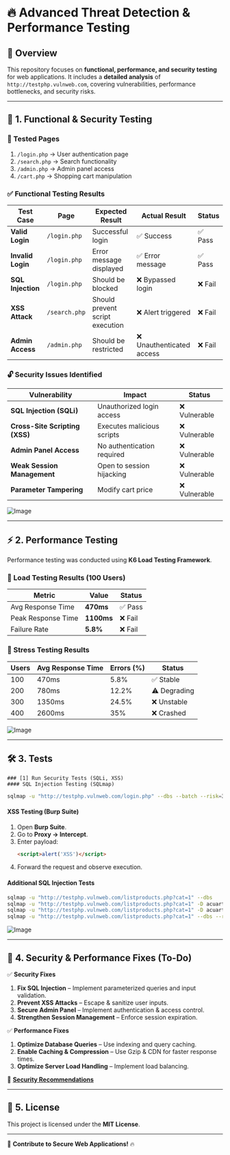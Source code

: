 # 🔥 Advanced Threat Detection & Performance Testing

## 🚀 Overview
This repository focuses on **functional, performance, and security testing** for web applications. It includes a **detailed analysis** of `http://testphp.vulnweb.com`, covering vulnerabilities, performance bottlenecks, and security risks.

---

## 🔎 1. Functional & Security Testing
### 🔹 Tested Pages
1. `/login.php` → User authentication page
2. `/search.php` → Search functionality
3. `/admin.php` → Admin panel access
4. `/cart.php` → Shopping cart manipulation

### ✅ Functional Testing Results
| **Test Case** | **Page** | **Expected Result** | **Actual Result** | **Status** |
|--------------|---------|--------------------|------------------|------------|
| **Valid Login** | `/login.php` | Successful login | ✅ Success | ✅ Pass |
| **Invalid Login** | `/login.php` | Error message displayed | ✅ Error message | ✅ Pass |
| **SQL Injection** | `/login.php` | Should be blocked | ❌ Bypassed login | ❌ Fail |
| **XSS Attack** | `/search.php` | Should prevent script execution | ❌ Alert triggered | ❌ Fail |
| **Admin Access** | `/admin.php` | Should be restricted | ❌ Unauthenticated access | ❌ Fail |

### 🔓 Security Issues Identified
| **Vulnerability** | **Impact** | **Status** |
|------------------|-----------|------------|
| **SQL Injection (SQLi)** | Unauthorized login access | ❌ Vulnerable |
| **Cross-Site Scripting (XSS)** | Executes malicious scripts | ❌ Vulnerable |
| **Admin Panel Access** | No authentication required | ❌ Vulnerable |
| **Weak Session Management** | Open to session hijacking | ❌ Vulnerable |
| **Parameter Tampering** | Modify cart price | ❌ Vulnerable |

![Image](https://github.com/user-attachments/assets/a447f3ef-c048-4734-b719-081e44b4eaac)

---

## ⚡ 2. Performance Testing
Performance testing was conducted using **K6 Load Testing Framework**.

### 📌 Load Testing Results (100 Users)
| **Metric** | **Value** | **Status** |
|-----------|----------|------------|
| Avg Response Time | **470ms** | ✅ Pass |
| Peak Response Time | **1100ms** | ❌ Fail |
| Failure Rate | **5.8%** | ❌ Fail |

### 📌 Stress Testing Results
| **Users** | **Avg Response Time** | **Errors (%)** | **Status** |
|-----------|----------------------|---------------|------------|
| 100       | 470ms                | 5.8%          | ✅ Stable  |
| 200       | 780ms                | 12.2%         | ⚠️ Degrading  |
| 300       | 1350ms               | 24.5%         | ❌ Unstable  |
| 400       | 2600ms               | 35%           | ❌ Crashed  |

![Image](https://github.com/user-attachments/assets/f369aac4-eec2-44e9-a161-b7ea1bf31416)

---

## 🛠 3. Tests
```
### [1] Run Security Tests (SQLi, XSS)
#### SQL Injection Testing (SQLmap)
```

```bash
sqlmap -u "http://testphp.vulnweb.com/login.php" --dbs --batch --risk=3 --level=5
```

#### XSS Testing (Burp Suite)
1. Open **Burp Suite**.
2. Go to **Proxy → Intercept**.
3. Enter payload:  
   ```html
   <script>alert('XSS')</script>
   ```
4. Forward the request and observe execution.

#### Additional SQL Injection Tests
```bash
sqlmap -u "http://testphp.vulnweb.com/listproducts.php?cat=1" --dbs  
sqlmap -u "http://testphp.vulnweb.com/listproducts.php?cat=1" -D acuart --tables  
sqlmap -u "http://testphp.vulnweb.com/listproducts.php?cat=1" -D acuart -T users --dump  
sqlmap -u "http://testphp.vulnweb.com/listproducts.php?cat=1" --dbs --random-agent --tamper=space2comment
```

![Image](https://github.com/user-attachments/assets/211ca92d-7dac-4f74-829e-041ab01fdeaa)

---

## 🔧 4. Security & Performance Fixes (To-Do)
✅ **Security Fixes**
1. **Fix SQL Injection** – Implement parameterized queries and input validation.
2. **Prevent XSS Attacks** – Escape & sanitize user inputs.
3. **Secure Admin Panel** – Implement authentication & access control.
4. **Strengthen Session Management** – Enforce session expiration.

✅ **Performance Fixes**
1. **Optimize Database Queries** – Use indexing and query caching.
2. **Enable Caching & Compression** – Use Gzip & CDN for faster response times.
3. **Optimize Server Load Handling** – Implement load balancing.

📌 **[Security Recommendations](./7.%20Functional%20and%20Performance%20Testing/Performance_Testing.md)**  

---

## 📃 5. License
This project is licensed under the **MIT License**.

---

🚀 **Contribute to Secure Web Applications!** 🔥

